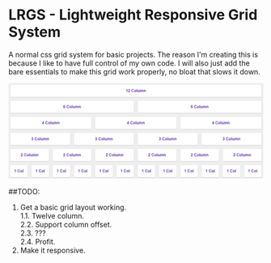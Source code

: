 # LRGS - Lightweight Responsive Grid System

A normal css grid system for basic projects. The reason I'm creating this is because I like to have full control of my own code. I will also just add the bare essentials to make this grid work properly, no bloat that slows it down.

![Alt text](/images/grid-image.png)

##TODO:
1. Get a basic grid layout working.  
  1.1. Twelve column.  
  2.2. Support column offset.  
  2.3. ???  
  2.4. Profit.  
2. Make it responsive.